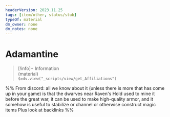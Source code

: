 ```yaml
---
headerVersion: 2023.11.25
tags: [item/other, status/stub]
typeOf: material
dm_owner: none
dm_notes: none
---
```

# Adamantine
>[!info]+ Information  
> (material)  
> `$=dv.view("_scripts/view/get_Affiliations")`


%% 
From discord:
all we know about it (unless there is more that has come up in your game) is that the dwarves near Raven's Hold used to mine it before the great war, it can be used to make high-quality armor, and it somehow is useful to stabilize or channel or otherwise construct magic items
Plus look at backlinks
%%